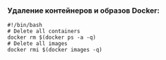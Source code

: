 ### Удаление контейнеров и образов Docker:

```
#!/bin/bash
# Delete all containers
docker rm $(docker ps -a -q)
# Delete all images
docker rmi $(docker images -q)
```
